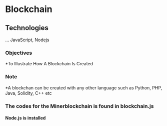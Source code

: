 # Blockchain
## Technologies
... 
JavaScript, Nodejs                                               
### Objectives                 
*To Illustrate How A Blockchain Is Created 

### Note 
*A blockchan can be created with any other language
 such as Python, PHP, Java, Solidity, C++ etc

### The codes for the Minerblockchain is found in blockchain.js
#### Node.js is installed



